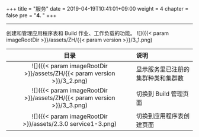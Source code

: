 +++
title = "服务"
date = 2019-04-19T10:41:01+09:00
weight = 4
chapter = false
pre = "<b>4. </b>"
+++

---
创建和管理应用程序表和 Build 作业、工作负载的功能。
![]({{< param imageRootDir >}}/assets/ZH/{{< param version >}}/3_1.png)

| **目录** | **说明** |
| :---: | :--- |
| ![]({{< param imageRootDir >}}/assets/ZH/{{< param version >}}/3_2.png) | 显示服务里已注册的集群种类和集群数 |
| ![]({{< param imageRootDir >}}/assets/ZH/{{< param version >}}/3_3.png) | 切换到 Build 管理页面 |
| ![]({{< param imageRootDir >}}/assets/2.3.0 service1-3.png) | 切换到应用程序表创建页面 |